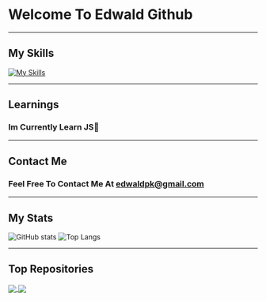 

# Welcome To Edwald Github
                                                        
--------

## My Skills


[![My Skills](https://skills.thijs.gg/icons?i=js,css,html)](https://skills.thijs.gg) 

--------
## Learnings

### Im Currently Learn JS🎉

--------

## Contact Me

### Feel Free To Contact Me At edwaldpk@gmail.com

--------

## My Stats

![GitHub stats](https://github-readme-stats.vercel.app/api?username=edwaldkeeley&show_icons=true&theme=radical) ![Top Langs](https://github-readme-stats.vercel.app/api/top-langs/?username=edwaldkeeley&layout=compact&theme=radical)

--------

## Top Repositories

<a href="https://github.com/edwaldkeeley/Samurai-game-FINISHED">
  <img align="center" src="https://github-readme-stats.vercel.app/api/pin/?username=edwaldkeeley&repo=Samurai-game-FINISHED&theme=radical" />
</a>

<a href="https://github.com/edwaldkeeley/bankist-app">
  <img align="center" src="https://github-readme-stats.vercel.app/api/pin/?username=edwaldkeeley&repo=bankist-app&theme=radical" />
</a>
